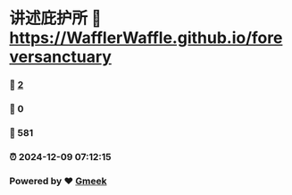 # 讲述庇护所 :link: https://WafflerWaffle.github.io/foreversanctuary 
### :page_facing_up: [2](https://WafflerWaffle.github.io/foreversanctuary/tag.html) 
### :speech_balloon: 0 
### :hibiscus: 581 
### :alarm_clock: 2024-12-09 07:12:15 
### Powered by :heart: [Gmeek](https://github.com/Meekdai/Gmeek)
